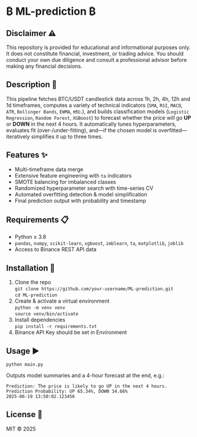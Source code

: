# ₿ ML-prediction ₿

## Disclaimer ⚠️
This repository is provided for educational and informational purposes only. It does not constitute financial, investment, or trading advice. You should conduct your own due diligence and consult a professional advisor before making any financial decisions.

## Description 📝
This pipeline fetches BTC/USDT candlestick data across 1h, 2h, 4h, 12h and 1d timeframes, computes a variety of technical indicators (`SMA`, `RSI`, `MACD`, `ATR`, `Bollinger Bands`, `EWMA`, etc.), and builds classification models (`Logistic Regression`, `Random Forest`, `XGBoost`) to forecast whether the price will go **UP** or **DOWN** in the next 4 hours. It automatically tunes hyperparameters, evaluates fit (over-/under-fitting), and—if the chosen model is overfitted—iteratively simplifies it up to three times.

## Features ✨
- Multi-timeframe data merge  
- Extensive feature engineering with `ta` indicators  
- SMOTE balancing for imbalanced classes  
- Randomized hyperparameter search with time-series CV  
- Automated overfitting detection & model simplification  
- Final prediction output with probability and timestamp  

## Requirements 📋
- Python ≥ 3.8  
- `pandas`, `numpy`, `scikit-learn`, `xgboost`, `imblearn`, `ta`, `matplotlib`, `joblib`  
- Access to Binance REST API data  

## Installation 🚀
1. Clone the repo  
   `git clone https://github.com/your-username/ML-prediction.git`  
   `cd ML-prediction`  
2. Create & activate a virtual environment  
   `python -m venv venv`  
   `source venv/bin/activate`  
3. Install dependencies  
   `pip install -r requirements.txt`
4. Binance API Key should be set in Environment

## Usage ▶️
`python main.py`  

Outputs model summaries and a 4-hour forecast at the end, e.g.:  
```
Prediction: The price is likely to go UP in the next 4 hours.  
Prediction Probability: UP 65.34%, DOWN 34.66%  
2025-06-19 13:50:02.123456
```

## License 📄
MIT © 2025

